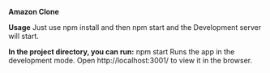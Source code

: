 **Amazon Clone**

**Usage**
Just use npm install and then npm start and the Development server will start.

**In the project directory, you can run:**
npm start Runs the app in the development mode. Open http://localhost:3001/ to view it in the browser.
